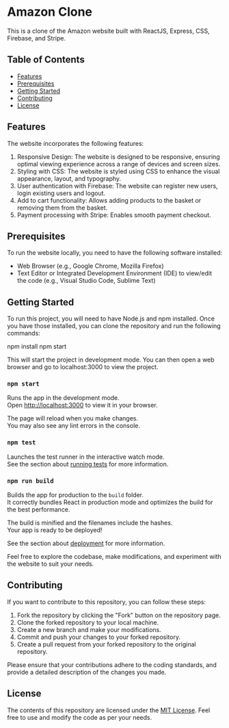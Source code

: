 # Amazon Clone

This is a clone of the Amazon website built with ReactJS, Express, CSS, Firebase, and Stripe.

## Table of Contents

- [Features](#features)
- [Prerequisites](#prerequisites)
- [Getting Started](#getting-started)
- [Contributing](#contributing)
- [License](#license)

## Features

The website incorporates the following features:

1. Responsive Design: The website is designed to be responsive, ensuring optimal viewing experience across a range of devices and screen sizes.
2. Styling with CSS: The website is styled using CSS to enhance the visual appearance, layout, and typography.
3. User authentication with Firebase: The website can register new users, login existing users and logout.
4. Add to cart functionality: Allows adding products to the basket or removing them from the basket.
5. Payment processing with Stripe: Enables smooth payment checkout.

## Prerequisites

To run the website locally, you need to have the following software installed:

- Web Browser (e.g., Google Chrome, Mozilla Firefox)
- Text Editor or Integrated Development Environment (IDE) to view/edit the code (e.g., Visual Studio Code, Sublime Text)

## Getting Started

To run this project, you will need to have Node.js and npm installed. Once you have those installed, you can clone the repository and run the following commands:

npm install
npm start

This will start the project in development mode. You can then open a web browser and go to localhost:3000 to view the project.

### `npm start`

Runs the app in the development mode.\
Open [http://localhost:3000](http://localhost:3000) to view it in your browser.

The page will reload when you make changes.\
You may also see any lint errors in the console.

### `npm test`

Launches the test runner in the interactive watch mode.\
See the section about [running tests](https://facebook.github.io/create-react-app/docs/running-tests) for more information.

### `npm run build`

Builds the app for production to the `build` folder.\
It correctly bundles React in production mode and optimizes the build for the best performance.

The build is minified and the filenames include the hashes.\
Your app is ready to be deployed!

See the section about [deployment](https://facebook.github.io/create-react-app/docs/deployment) for more information.

Feel free to explore the codebase, make modifications, and experiment with the website to suit your needs.

## Contributing

If you want to contribute to this repository, you can follow these steps:

1. Fork the repository by clicking the "Fork" button on the repository page.
2. Clone the forked repository to your local machine.
3. Create a new branch and make your modifications.
4. Commit and push your changes to your forked repository.
5. Create a pull request from your forked repository to the original repository.

Please ensure that your contributions adhere to the coding standards, and provide a detailed description of the changes you made.

## License

The contents of this repository are licensed under the [MIT License](LICENSE). Feel free to use and modify the code as per your needs.
